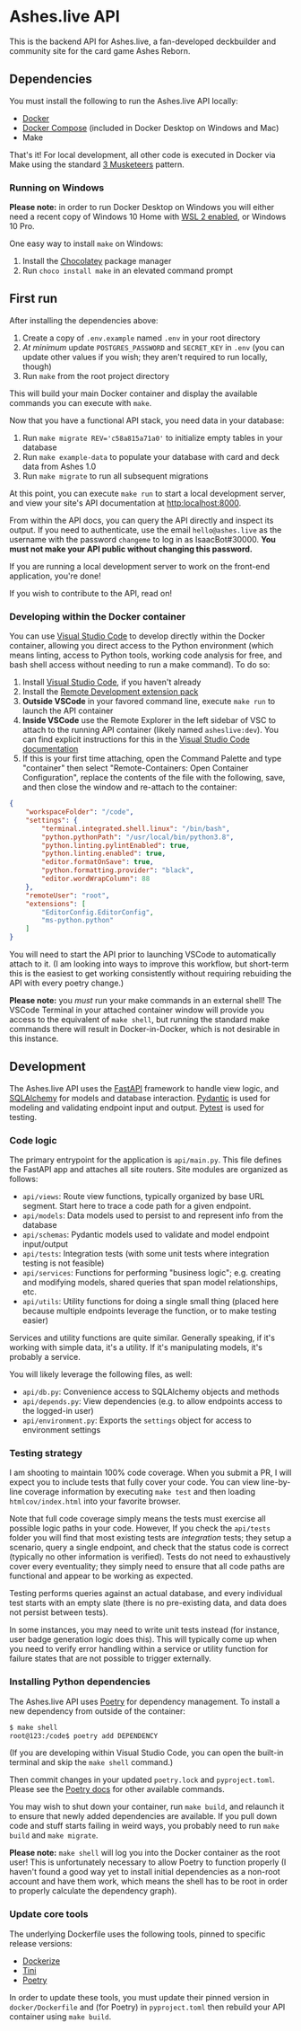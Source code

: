 # Ashes.live API

This is the backend API for Ashes.live, a fan-developed deckbuilder and community site for the card
game Ashes Reborn.

## Dependencies

You must install the following to run the Ashes.live API locally:

* [Docker](https://docs.docker.com/engine/installation/)
* [Docker Compose](https://docs.docker.com/compose/install/) (included in Docker
  Desktop on Windows and Mac)
* Make

That's it! For local development, all other code is executed in Docker via Make using
the standard [3 Musketeers](https://3musketeers.io/) pattern.

### Running on Windows

**Please note:** in order to run Docker Desktop on Windows you will either need a recent copy of
Windows 10 Home with [WSL 2 enabled](https://docs.microsoft.com/en-us/windows/wsl/install-win10),
or Windows 10 Pro.

One easy way to install `make` on Windows:

1. Install the [Chocolatey](https://chocolatey.org/install) package manager
2. Run `choco install make` in an elevated command prompt

## First run

After installing the dependencies above:

1. Create a copy of `.env.example` named `.env` in your root directory
2. *At minimum* update `POSTGRES_PASSWORD` and `SECRET_KEY` in `.env` (you can update other
   values if you wish; they aren't required to run locally, though)
3. Run `make` from the root project directory

This will build your main Docker container and display the available commands you can
execute with `make`.

Now that you have a functional API stack, you need data in your database:

1. Run `make migrate REV='c58a815a71a0'` to initialize empty tables in your database
2. Run `make example-data` to populate your database with card and deck data from Ashes 1.0
3. Run `make migrate` to run all subsequent migrations

At this point, you can execute `make run` to start a local development server, and view your
site's API documentation at <http:localhost:8000>.

From within the API docs, you can query the API directly and inspect its output. If you need
to authenticate, use the email `hello@ashes.live` as the username with the password `changeme`
to log in as IsaacBot#30000. **You must not make your API public without changing this password.**

If you are running a local development server to work on the front-end application, you're done!

If you wish to contribute to the API, read on!

### Developing within the Docker container

You can use [Visual Studio Code](https://code.visualstudio.com/) to develop directly within
the Docker container, allowing you direct access to the Python environment (which means
linting, access to Python tools, working code analysis for free, and bash shell access
without needing to run a make command). To do so:

1. Install [Visual Studio Code](https://code.visualstudio.com/), if you haven't already
2. Install the [Remote Development extension pack](https://aka.ms/vscode-remote/download/extension)
3. **Outside VSCode** in your favored command line, execute `make run` to launch the API container
4. **Inside VSCode** use the Remote Explorer in the left sidebar of VSC to attach to the running
   API container (likely named `asheslive:dev`). You can find explicit instructions for this in the
   [Visual Studio Code documentation](https://code.visualstudio.com/docs/remote/containers#_attaching-to-running-containers)
5. If this is your first time attaching, open the Command Palette and type "container" then
   select "Remote-Containers: Open Container Configuration", replace the contents
   of the file with the following, save, and then close the window and re-attach to the container:

```json
{
	"workspaceFolder": "/code",
	"settings": {
		"terminal.integrated.shell.linux": "/bin/bash",
		"python.pythonPath": "/usr/local/bin/python3.8",
		"python.linting.pylintEnabled": true,
		"python.linting.enabled": true,
		"editor.formatOnSave": true,
		"python.formatting.provider": "black",
		"editor.wordWrapColumn": 88
	},
	"remoteUser": "root",
	"extensions": [
		"EditorConfig.EditorConfig",
		"ms-python.python"
	]
}
```

You will need to start the API prior to launching VSCode to automatically attach to it.
(I am looking into ways to improve this workflow, but short-term this is the easiest
to get working consistently without requiring rebuiding the API with every poetry change.)

**Please note:** you *must* run your make commands in an external shell! The VSCode Terminal
in your attached container window will provide you access to the equivalent of `make shell`,
but running the standard make commands there will result in Docker-in-Docker, which is not
desirable in this instance.

## Development

The Ashes.live API uses the [FastAPI](https://fastapi.tiangolo.com/) framework to handle view
logic, and [SQLAlchemy](https://www.sqlalchemy.org/) for models and database interaction.
[Pydantic](https://pydantic-docs.helpmanual.io/) is used for modeling and validating endpoint
input and output. [Pytest](https://docs.pytest.org/en/latest/) is used for testing.

### Code logic

The primary entrypoint for the application is `api/main.py`. This file defines
the FastAPI app and attaches all site routers. Site modules are organized as follows:

* `api/views`: Route view functions, typically organized by base URL segment. Start here to
  trace a code path for a given endpoint.
* `api/models`: Data models used to persist to and represent info from the database
* `api/schemas`: Pydantic models used to validate and model endpoint input/output
* `api/tests`: Integration tests (with some unit tests where integration testing is not feasible)
* `api/services`: Functions for performing "business logic"; e.g. creating and modifying models,
  shared queries that span model relationships, etc.
* `api/utils`: Utility functions for doing a single small thing (placed here because multiple
  endpoints leverage the function, or to make testing easier)

Services and utility functions are quite similar. Generally speaking, if it's working with simple
data, it's a utility. If it's manipulating models, it's probably a service.

You will likely leverage the following files, as well:

* `api/db.py`: Convenience access to SQLAlchemy objects and methods
* `api/depends.py`: View dependencies (e.g. to allow endpoints access to the logged-in user)
* `api/environment.py`: Exports the `settings` object for access to environment settings

### Testing strategy

I am shooting to maintain 100% code coverage. When you submit a PR, I will expect you to
include tests that fully cover your code. You can view line-by-line coverage information
by executing `make test` and then loading `htmlcov/index.html` into your favorite browser.

Note that full code coverage simply means the tests must exercise all possible logic paths
in your code. However, If you check the `api/tests` folder you will find that most existing
tests are *integration* tests; they setup a scenario, query a single endpoint, and check that
the status code is correct (typically no other information is verified). Tests do not need
to exhaustively cover every eventuality; they simply need to ensure that all code paths are
functional and appear to be working as expected.

Testing performs queries against an actual database, and every individual test starts with
an empty slate (there is no pre-existing data, and data does not persist between tests).

In some instances, you may need to write unit tests instead (for instance, user badge generation
logic does this). This will typically come up when you need to verify error handling within
a service or utility function for failure states that are not possible to trigger externally.

### Installing Python dependencies

The Ashes.live API uses [Poetry](https://python-poetry.org/) for dependency management. To
install a new dependency from outside of the container:

```sh
$ make shell
root@123:/code$ poetry add DEPENDENCY
```

(If you are developing within Visual Studio Code, you can open the built-in terminal and skip
the `make shell` command.)

Then commit changes in your updated `poetry.lock` and `pyproject.toml`. Please see the
[Poetry docs](https://python-poetry.org/docs/) for other available commands.

You may wish to shut down your container, run `make build`, and relaunch it to ensure that
newly added dependencies are available. If you pull down code and stuff starts failing in
weird ways, you probably need to run `make build` and `make migrate`.

**Please note:** `make shell` will log you into the Docker container as the root user!
This is unfortunately necessary to allow Poetry to function properly (I haven't found a
good way yet to install initial dependencies as a non-root account and have them work,
which means the shell has to be root in order to properly calculate the dependency graph).

### Update core tools

The underlying Dockerfile uses the following tools, pinned to specific release versions:

* [Dockerize](https://github.com/jwilder/dockerize)
* [Tini](https://github.com/krallin/tini)
* [Poetry](https://python-poetry.org/)

In order to update these tools, you must update their pinned version in `docker/Dockerfile`
and (for Poetry) in `pyproject.toml` then rebuild your API container using `make build`.

